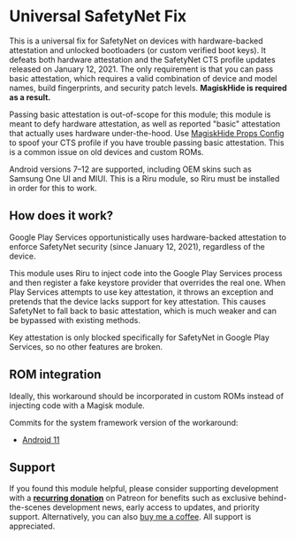 # Universal SafetyNet Fix

This is a universal fix for SafetyNet on devices with hardware-backed attestation and unlocked bootloaders (or custom verified boot keys). It defeats both hardware attestation and the SafetyNet CTS profile updates released on January 12, 2021. The only requirement is that you can pass basic attestation, which requires a valid combination of device and model names, build fingerprints, and security patch levels. **MagiskHide is required as a result.**

Passing basic attestation is out-of-scope for this module; this module is meant to defy hardware attestation, as well as reported "basic" attestation that actually uses hardware under-the-hood. Use [MagiskHide Props Config](https://github.com/Magisk-Modules-Repo/MagiskHidePropsConf) to spoof your CTS profile if you have trouble passing basic attestation. This is a common issue on old devices and custom ROMs.

Android versions 7–12 are supported, including OEM skins such as Samsung One UI and MIUI. This is a Riru module, so Riru must be installed in order for this to work.

## How does it work?

Google Play Services opportunistically uses hardware-backed attestation to enforce SafetyNet security (since January 12, 2021), regardless of the device.

This module uses Riru to inject code into the Google Play Services process and then register a fake keystore provider that overrides the real one. When Play Services attempts to use key attestation, it throws an exception and pretends that the device lacks support for key attestation. This causes SafetyNet to fall back to basic attestation, which is much weaker and can be bypassed with existing methods.

Key attestation is only blocked specifically for SafetyNet in Google Play Services,
so no other features are broken.

## ROM integration

Ideally, this workaround should be incorporated in custom ROMs instead of injecting code with a Magisk module.

Commits for the system framework version of the workaround:

- [Android 11](https://github.com/ProtonAOSP/android_frameworks_base/commit/7f7a9b19c8293c09dfee12bec75ff17225c6710e)

## Support

If you found this module helpful, please consider supporting development with a **[recurring donation](https://patreon.com/kdrag0n)** on Patreon for benefits such as exclusive behind-the-scenes development news, early access to updates, and priority support. Alternatively, you can also [buy me a coffee](https://paypal.me/kdrag0ndonate). All support is appreciated.
